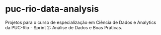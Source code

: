 # puc-rio-data-analysis
Projetos para o curso de especialização em Ciência de Dados e Analytics da PUC-Rio - Sprint 2: Análise de Dados e Boas Práticas.
